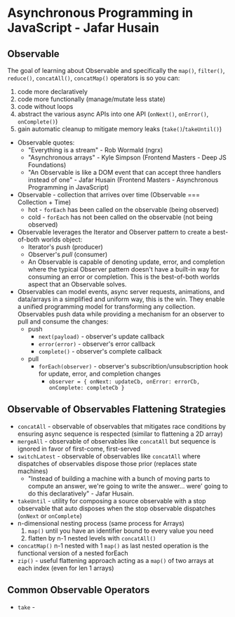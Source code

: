 # Asynchronous Programming in JavaScript - Jafar Husain

## Observable
The goal of learning about Observable and specifically the `map()`, `filter()`, `reduce()`, `concatAll()`, `concatMap()` operators is so you can:
  1. code more declaratively
  2. code more functionally (manage/mutate less state)
  3. code without loops
  4. abstract the various async APIs into one API (`onNext()`, `onError()`, `onComplete()`)
  5. gain automatic cleanup to mitigate memory leaks (`take()`/`takeUntil()`)

- Observable quotes:
  - "Everything is a stream" - Rob Wormald (ngrx)
  - "Asynchronous arrays" - Kyle Simpson (Frontend Masters - Deep JS Foundations)
  - "An Observable is like a DOM event that can accept three handlers instead of one" - Jafar Husain (Frontend Masters - Asynchronous Programming in JavaScript)
- Observable - collection that arrives over time (Observable === Collection + Time)
  - hot - `forEach` has been called on the observable (being observed)
  - cold - `forEach` has not been called on the observable (not being observed)
- Observable leverages the Iterator and Observer pattern to create a best-of-both worlds object:
  - Iterator's *push* (producer)
  - Observer's *pull* (consumer)
  - An Observable is capable of denoting update, error, and completion where the typical Observer pattern doesn't have a built-in way for consuming an error or completion. This is the best-of-both worlds aspect that an Observable solves.
- Observables can model events, async server requests, animations, and data/arrays in a simplified and uniform way, this is the win. They enable a unified programming model for transforming any collection. Observables push data while providing a mechanism for an observer to pull and consume the changes:
  - push
    - `next(payload)` - observer's update callback
    - `error(error)` - observer's error callback
    - `complete()` - observer's complete callback
  - pull
    - `forEach(observer)` - observer's subscribtion/unsubscription hook for update, error, and completion changes
      - `observer = { onNext: updateCb, onError: errorCb, onComplete: completeCb }`
      
## Observable of Observables Flattening Strategies

- `concatAll` - observable of observables that mitigates race conditions by ensuring async sequence is respected (similar to flattening a 2D array)
- `mergeAll` - observable of observables like `concatAll` but sequence is ignored in favor of first-come, first-served
- `switchLatest` - observable of observables like `concatAll` where dispatches of observables dispose those prior (replaces state machines)
  - "Instead of building a machine with a bunch of moving parts to compute an answer, we're going to write the answer... were' going to do this declaratively" - Jafar Husain.
- `takeUntil` - utility for composing a source observable with a stop observable that auto disposes when the stop observable dispatches (`onNext` or `onComplete`)
- n-dimensional nesting process (same process for Arrays)
  1. `map()` until you have an identifier bound to every value you need
  2. flatten by n-1 nested levels with `concatAll()`
- `concatMap()` n-1 nested with 1 `map()` as last nested operation is the functional version of a nested forEach
- `zip()` - useful flattening approach acting as a `map()` of two arrays at each index (even for len 1 arrays)

## Common Observable Operators
- `take` - 
